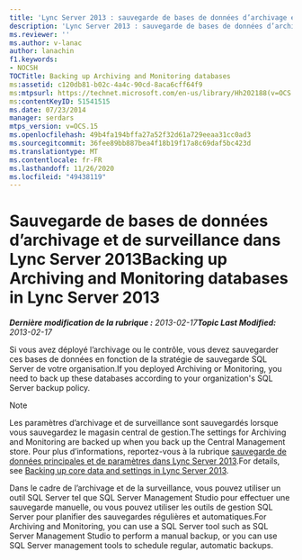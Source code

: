 ```yaml
---
title: 'Lync Server 2013 : sauvegarde de bases de données d’archivage et de surveillance'
description: 'Lync Server 2013 : sauvegarde de bases de données d’archivage et de surveillance.'
ms.reviewer: ''
ms.author: v-lanac
author: lanachin
f1.keywords:
- NOCSH
TOCTitle: Backing up Archiving and Monitoring databases
ms:assetid: c120db81-b02c-4a4c-90cd-8aca6cff64f9
ms:mtpsurl: https://technet.microsoft.com/en-us/library/Hh202188(v=OCS.15)
ms:contentKeyID: 51541515
ms.date: 07/23/2014
manager: serdars
mtps_version: v=OCS.15
ms.openlocfilehash: 49b4fa194bffa27a52f32d61a729eeaa31cc0ad3
ms.sourcegitcommit: 36fee89bb887bea4f18b19f17a8c69daf5bc423d
ms.translationtype: MT
ms.contentlocale: fr-FR
ms.lasthandoff: 11/26/2020
ms.locfileid: "49438119"
---
```

# <a name="backing-up-archiving-and-monitoring-databases-in-lync-server-2013"></a><span data-ttu-id="4f0cb-103">Sauvegarde de bases de données d’archivage et de surveillance dans Lync Server 2013</span><span class="sxs-lookup"><span data-stu-id="4f0cb-103">Backing up Archiving and Monitoring databases in Lync Server 2013</span></span>

<div data-xmlns="http://www.w3.org/1999/xhtml">

<div class="topic" data-xmlns="http://www.w3.org/1999/xhtml" data-msxsl="urn:schemas-microsoft-com:xslt" data-cs="https://msdn.microsoft.com/">

<div data-asp="https://msdn2.microsoft.com/asp">



</div>

<div id="mainSection">

<div id="mainBody"><span data-ttu-id="4f0cb-104">

<span> </span></span><span class="sxs-lookup"><span data-stu-id="4f0cb-104">

<span> </span></span></span>

<span data-ttu-id="4f0cb-105">_**Dernière modification de la rubrique :** 2013-02-17_</span><span class="sxs-lookup"><span data-stu-id="4f0cb-105">_**Topic Last Modified:** 2013-02-17_</span></span>

<span data-ttu-id="4f0cb-106">Si vous avez déployé l’archivage ou le contrôle, vous devez sauvegarder ces bases de données en fonction de la stratégie de sauvegarde SQL Server de votre organisation.</span><span class="sxs-lookup"><span data-stu-id="4f0cb-106">If you deployed Archiving or Monitoring, you need to back up these databases according to your organization's SQL Server backup policy.</span></span>

<div>


> [!NOTE]  
> <span data-ttu-id="4f0cb-107">Les paramètres d’archivage et de surveillance sont sauvegardés lorsque vous sauvegardez le magasin central de gestion.</span><span class="sxs-lookup"><span data-stu-id="4f0cb-107">The settings for Archiving and Monitoring are backed up when you back up the Central Management store.</span></span> <span data-ttu-id="4f0cb-108">Pour plus d’informations, reportez-vous à la rubrique <A href="lync-server-2013-backing-up-core-data-and-settings.md">sauvegarde de données principales et de paramètres dans Lync Server 2013</A>.</span><span class="sxs-lookup"><span data-stu-id="4f0cb-108">For details, see <A href="lync-server-2013-backing-up-core-data-and-settings.md">Backing up core data and settings in Lync Server 2013</A>.</span></span>



</div>

<span data-ttu-id="4f0cb-109">Dans le cadre de l’archivage et de la surveillance, vous pouvez utiliser un outil SQL Server tel que SQL Server Management Studio pour effectuer une sauvegarde manuelle, ou vous pouvez utiliser les outils de gestion SQL Server pour planifier des sauvegardes régulières et automatiques.</span><span class="sxs-lookup"><span data-stu-id="4f0cb-109">For Archiving and Monitoring, you can use a SQL Server tool such as SQL Server Management Studio to perform a manual backup, or you can use SQL Server management tools to schedule regular, automatic backups.</span></span>

<span data-ttu-id="4f0cb-110"></div>

<span> </span>

</div>

</div>

</span><span class="sxs-lookup"><span data-stu-id="4f0cb-110"></div>

<span> </span>

</div>

</div>

</span></span></div>

